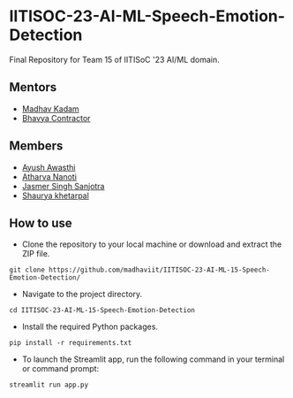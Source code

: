 # IITISOC-23-AI-ML-Speech-Emotion-Detection
Final Repository for Team 15 of IITISoC '23 AI/ML domain.

## Mentors

- [Madhav Kadam](https://github.com/madhaviit)
- [Bhavya Contractor](https://github.com/bhavyacontractor)

## Members

- [Ayush Awasthi](https://github.com/ayushawasthi24)
- [Atharva Nanoti](https://github.com/nanotcodes)
- [Jasmer Singh Sanjotra](https://github.com/TheAlphaJas)
- [Shaurya khetarpal](https://github.com/Shauryanoobb)

## How to use 

- Clone the repository to your local machine or download and extract the ZIP file.
```
git clone https://github.com/madhaviit/IITISOC-23-AI-ML-15-Speech-Emotion-Detection/
```
- Navigate to the project directory.
```
cd IITISOC-23-AI-ML-15-Speech-Emotion-Detection
```
- Install the required Python packages.
```
pip install -r requirements.txt
```
- To launch the Streamlit app, run the following command in your terminal or command prompt:
```
streamlit run app.py
```
